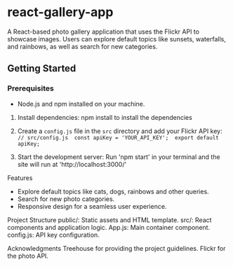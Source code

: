 # react-gallery-app
A React-based photo gallery application that uses the Flickr API to showcase images. Users can explore default topics like sunsets, waterfalls, and rainbows, as well as search for new categories.

## Getting Started

### Prerequisites

- Node.js and npm installed on your machine.

1. Install dependencies:
npm install to install the dependencies

2. Create a `config.js` file in the `src` directory and add your Flickr API key:
`// src/config.js 
const apiKey = 'YOUR_API_KEY'; 
export default apiKey;`

3. Start the development server:
Run 'npm start' in your terminal and the site will run at 'http://localhost:3000/'

Features
- Explore default topics like cats, dogs, rainbows and other queries.
- Search for new photo categories.
- Responsive design for a seamless user experience.

Project Structure
public/: Static assets and HTML template.
src/: React components and application logic.
App.js: Main container component.
config.js: API key configuration.

Acknowledgments
Treehouse for providing the project guidelines.
Flickr for the photo API.